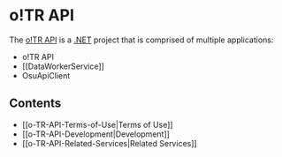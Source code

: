 # o!TR API

The [o!TR API](https://github.com/osu-tournament-rating/otr-api) is a [.NET](https://dotnet.microsoft.com/en-us/) project that is comprised of multiple applications:

* o!TR API
* [[DataWorkerService]]
* OsuApiClient

## Contents

- [[o-TR-API-Terms-of-Use|Terms of Use]]
- [[o-TR-API-Development|Development]]
- [[o-TR-API-Related-Services|Related Services]]